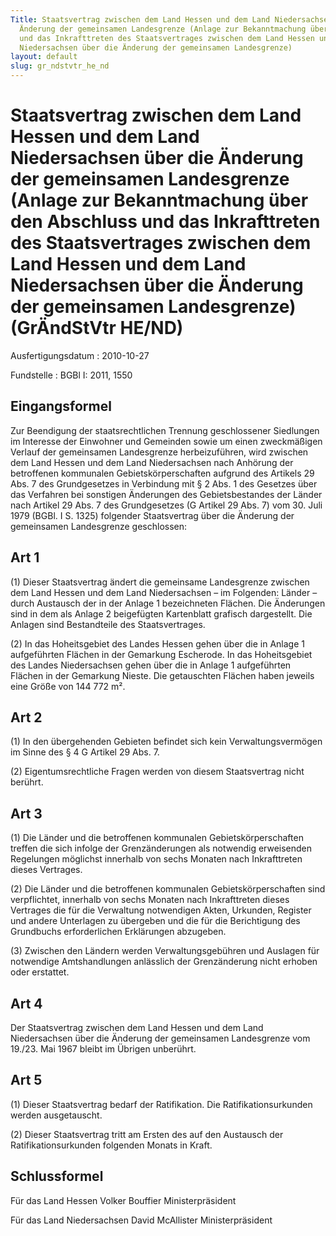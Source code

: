 ```yaml
---
Title: Staatsvertrag zwischen dem Land Hessen und dem Land Niedersachsen über die
  Änderung der gemeinsamen Landesgrenze (Anlage zur Bekanntmachung über den Abschluss
  und das Inkrafttreten des Staatsvertrages zwischen dem Land Hessen und dem Land
  Niedersachsen über die Änderung der gemeinsamen Landesgrenze)
layout: default
slug: gr_ndstvtr_he_nd
---
```


# Staatsvertrag zwischen dem Land Hessen und dem Land Niedersachsen über die Änderung der gemeinsamen Landesgrenze (Anlage zur Bekanntmachung über den Abschluss und das Inkrafttreten des Staatsvertrages zwischen dem Land Hessen und dem Land Niedersachsen über die Änderung der gemeinsamen Landesgrenze) (GrÄndStVtr HE/ND)

Ausfertigungsdatum
:   2010-10-27

Fundstelle
:   BGBl I: 2011, 1550


## Eingangsformel

Zur Beendigung der staatsrechtlichen Trennung geschlossener Siedlungen
im Interesse der Einwohner und Gemeinden sowie um einen zweckmäßigen
Verlauf der gemeinsamen Landesgrenze herbeizuführen, wird zwischen dem
Land Hessen und dem Land Niedersachsen nach Anhörung der betroffenen
kommunalen Gebietskörperschaften aufgrund des Artikels 29 Abs. 7 des
Grundgesetzes in Verbindung mit § 2 Abs. 1 des Gesetzes über das
Verfahren bei sonstigen Änderungen des Gebietsbestandes der Länder
nach Artikel 29 Abs. 7 des Grundgesetzes (G Artikel 29 Abs. 7) vom 30.
Juli 1979 (BGBl. I S. 1325) folgender Staatsvertrag über die Änderung
der gemeinsamen Landesgrenze geschlossen:


## Art 1

(1) Dieser Staatsvertrag ändert die gemeinsame Landesgrenze zwischen
dem Land Hessen und dem Land Niedersachsen – im Folgenden: Länder –
durch Austausch der in der Anlage 1 bezeichneten Flächen. Die
Änderungen sind in dem als Anlage 2 beigefügten Kartenblatt grafisch
dargestellt. Die Anlagen sind Bestandteile des Staatsvertrages.

(2) In das Hoheitsgebiet des Landes Hessen gehen über die in Anlage 1
aufgeführten Flächen in der Gemarkung Escherode. In das Hoheitsgebiet
des Landes Niedersachsen gehen über die in Anlage 1 aufgeführten
Flächen in der Gemarkung Nieste. Die getauschten Flächen haben jeweils
eine Größe von 144 772 m².


## Art 2

(1) In den übergehenden Gebieten befindet sich kein
Verwaltungsvermögen im Sinne des § 4 G Artikel 29 Abs. 7.

(2) Eigentumsrechtliche Fragen werden von diesem Staatsvertrag nicht
berührt.


## Art 3

(1) Die Länder und die betroffenen kommunalen Gebietskörperschaften
treffen die sich infolge der Grenzänderungen als notwendig erweisenden
Regelungen möglichst innerhalb von sechs Monaten nach Inkrafttreten
dieses Vertrages.

(2) Die Länder und die betroffenen kommunalen Gebietskörperschaften
sind verpflichtet, innerhalb von sechs Monaten nach Inkrafttreten
dieses Vertrages die für die Verwaltung notwendigen Akten, Urkunden,
Register und andere Unterlagen zu übergeben und die für die
Berichtigung des Grundbuchs erforderlichen Erklärungen abzugeben.

(3) Zwischen den Ländern werden Verwaltungsgebühren und Auslagen für
notwendige Amtshandlungen anlässlich der Grenzänderung nicht erhoben
oder erstattet.


## Art 4

Der Staatsvertrag zwischen dem Land Hessen und dem Land Niedersachsen
über die Änderung der gemeinsamen Landesgrenze vom 19./23. Mai 1967
bleibt im Übrigen unberührt.


## Art 5

(1) Dieser Staatsvertrag bedarf der Ratifikation. Die
Ratifikationsurkunden werden ausgetauscht.

(2) Dieser Staatsvertrag tritt am Ersten des auf den Austausch der
Ratifikationsurkunden folgenden Monats in Kraft.


## Schlussformel

Für das Land Hessen
Volker Bouffier
Ministerpräsident

Für das Land Niedersachsen
David McAllister
Ministerpräsident

